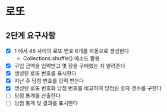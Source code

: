 # 로또

## 2단계 요구사항
* [X] 1 에서 46 사이의 로또 번호 6개를 자동으로 생성한다
  * Collections.shuffle() 메소드 활용
* [X] 구입 금액을 입력받고 몇 장을 구매했는 지 알려준다
* [X] 생성된 로또 번호를 표시한다
* [X] 지난 주 당첨 번호를 입력 받는다
* [X] 생성된 로또 번호화 당첨 번호를 비교하여 당첨된 숫자 갯수를 구한다
* [ ] 당첨 통계를 산출한다
* [ ] 당첨 통계 및 결과를 표시한다